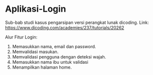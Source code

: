 # Aplikasi-Login
Sub-bab studi kasus pengarsipan versi perangkat lunak dicoding. Link: https://www.dicoding.com/academies/237/tutorials/20262

Alur Fitur Login:
1. Memasukkan nama, email dan password.
2. Memvalidasi masukan.
3. Memvalidasi pengguna dengan deteksi wajah.
4. Memasukkan nama ibu untuk validasi
5. Menampilkan halaman home.
